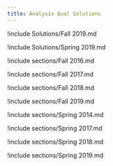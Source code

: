 ```yaml
---
title: Analysis Qual Solutions
---
```


!include Solutions/Fall 2019.md

!include Solutions/Spring 2019.md

!include sections/Fall 2016.md

!include sections/Fall 2017.md

!include sections/Fall 2018.md

!include sections/Fall 2019.md

!include sections/Spring 2014.md

!include sections/Spring 2017.md

!include sections/Spring 2018.md

!include sections/Spring 2019.md

